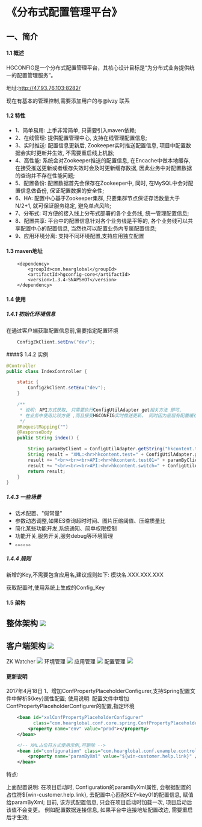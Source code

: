 # 《分布式配置管理平台》
## 一、简介
#### 1.1 概述
HGCONFIG是一个分布式配置管理平台，其核心设计目标是“为分布式业务提供统一的配置管理服务”。

地址:http://47.93.76.103:8282/

现在有基本的管理控制,需要添加用户的与@lvzy 联系
#### 1.2 特性
- 1、简单易用: 上手非常简单, 只需要引入maven依赖;
- 2、在线管理: 提供配置管理中心, 支持在线管理配置信息;
- 3、实时推送: 配置信息更新后, Zookeeper实时推送配置信息, 项目中配置数据会实时更新并生效, 不需要重启线上机器;
- 4、高性能: 系统会对Zookeeper推送的配置信息, 在Encache中做本地缓存, 在接受推送更新或者缓存失效时会及时更新缓存数据, 因此业务中对配置数据的查询并不存在性能问题;
- 5、配置备份: 配置数据首先会保存在Zookeeper中, 同时, 在MySQL中会对配置信息做备份, 保证配置数据的安全性;
- 6、HA: 配置中心基于Zookeeper集群, 只要集群节点保证存活数量大于N/2+1, 就可保证服务稳定, 避免单点风险;
- 7、分布式: 可方便的接入线上分布式部署的各个业务线, 统一管理配置信息;
- 8、配置共享: 平台中的配置信息针对各个业务线是平等的, 各个业务线可以共享配置中心的配置信息, 当然也可以配置业务内专属配置信息;
- 9、应用环境分离: 支持不同环境配置,支持应用独立配置

#### 1.3 maven地址
        <dependency>
            <groupId>com.hearglobal</groupId>
            <artifactId>hgconfig-core</artifactId>
            <version>1.3.4-SNAPSHOT</version>
        </dependency>

#### 1.4 使用
##### 1.4.1 初始化环境信息
在通过客户端获取配置信息前,需要指定配置环境
```java
    ConfigZkClient.setEnv("dev");
```
####$ 1.4.2 实例
```java
@Controller
public class IndexController {

    static {
        ConfigZkClient.setEnv("dev");
    }

    /**
     * 说明: API方式获取, 只需要执行ConfigUtilAdapter get相关方法 即可,
     * 在业务中使用比较方便 ,而且接受HGCONFIG实时推送更新。 同时因为底层有配置缓存,并不存在性能问题;
     */
    @RequestMapping("")
    @ResponseBody
    public String index() {

        String paramByClient = ConfigUtilAdapter.getString("hkcontent.test01");
        String result = "XML:<hr>hkcontent.test=" + ConfigUtilAdapter.getString("hkcontent.test");
        result += "<br><br><br>API:<hr>hkcontent.test01=" + paramByClient;
        result += "<br><br><br>API:<hr>hkcontent.switch=" + ConfigUtilAdapter.getBoolean("hkcontent.switch");
        return result;
    }
}
```
##### 1.4.3 一些场景
- 话术配置、"假常量"
- 参数动态调整,如果ES查询超时时间、图片压缩阈值、压缩质量比
- 简化某些功能开发,系统通知、简单权限控制
- 功能开关,服务开关,服务debug等环境管理
- 。。。。。。

##### 1.4.4 规则
新增的Key,不需要包含应用名,建议规则如下:
模块名.XXX.XXX.XXX

获取配置时,使用系统上生成的Config_Key


#### 1.5 架构
整体架构
![](http://onxhuf0hi.bkt.clouddn.com/all.jpeg)
---
客户端架构
![](http://onxhuf0hi.bkt.clouddn.com/client.jpeg)
---
ZK Watcher
![](http://onxhuf0hi.bkt.clouddn.com/QQ20170405-142039@2x.png)
环境管理
![](http://onxhuf0hi.bkt.clouddn.com/QQ20170405-170224@2x.png)
应用管理
![](http://onxhuf0hi.bkt.clouddn.com/QQ20170405-170535@2x.png)
配置管理
![](http://onxhuf0hi.bkt.clouddn.com/QQ20170405-170630@2x.png)

#### 更新说明
2017年4月18日
1、增加ConfPropertyPlaceholderConfigurer,支持Spring配置文件中解析${key}属性配置;
使用说明:
配置文件中增加ConfPropertyPlaceholderConfigurer的配置,指定环境
```xml
    <bean id="xxlConfPropertyPlaceholderConfigurer"
          class="com.hearglobal.conf.core.spring.ConfPropertyPlaceholderConfigurer">
        <property name="env" value="prod"></property>
    </bean>

    <!-- XML占位符方式使用示例,可删除 -->
    <bean id="configuration" class="com.hearglobal.conf.example.controller.Configuration">
        <property name="paramByXml" value="${win-customer.help.link}" />
    </bean>
```
特点:

上面配置说明: 在项目启动时, Configuration的paramByXml属性, 会根据配置的占位符${win-customer.help.link}, 去配置中心匹配KEY=key01的配置信息, 赋值给paramByXml;
目前, 该方式配置信息, 只会在项目启动时加载一次, 项目启动后该值不会变更。 例如配置数据连接信息, 如果平台中连接地址配置改边, 需要重启后才生效;
